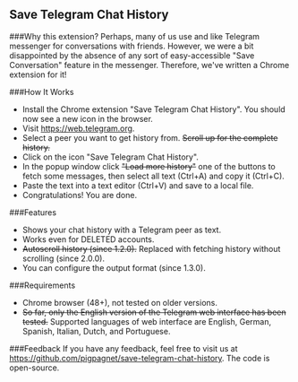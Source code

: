 Save Telegram Chat History
--------------------------

###Why this extension?
Perhaps, many of us use and like Telegram messenger for conversations with friends. However, we were a bit disappointed by the absence of any sort of easy-accessible "Save Conversation" feature in the messenger. Therefore, we've written a Chrome extension for it! 

###How It Works
- Install the Chrome extension "Save Telegram Chat History". You should now see a new icon in the browser.
- Visit https://web.telegram.org.
- Select a peer you want to get history from. ~~Scroll up for the complete history.~~ 
- Click on the icon "Save Telegram Chat History".
- In the popup window click ~~"Load more history"~~ one of the buttons to fetch some messages, then select all text (Ctrl+A) and copy it (Ctrl+C).
- Paste the text into a text editor (Ctrl+V) and save to a local file.
- Congratulations! You are done.


###Features
* Shows your chat history with a Telegram peer as text.
* Works even for DELETED accounts.
* ~~Autoscroll history (since 1.2.0).~~  Replaced with fetching history without scrolling (since 2.0.0).
* You can configure the output format (since 1.3.0).

###Requirements
* Chrome browser (48+), not tested on older versions.
* ~~So far, only the English version of the Telegram web interface has been tested.~~ Supported languages of web interface are English, German, Spanish, Italian, Dutch, and Portuguese.

###Feedback
If you have any feedback, feel free to visit us at https://github.com/pigpagnet/save-telegram-chat-history. The code is open-source.
